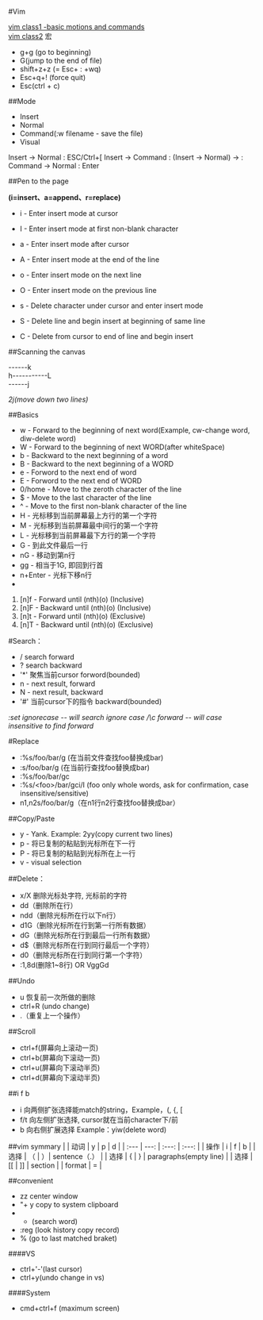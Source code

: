 #Vim

[vim class1 -basic motions and commands](https://www.youtube.com/watch?v=Nim4_f5QUxA)    
[vim class2](https://www.youtube.com/watch?v=2pqipq-UEwQ)
宏

- g+g (go to beginning)    
- G(jump to the end of file)
- shift+z+z (= Esc+ : +wq)
- Esc+q+! (force quit)
- Esc(ctrl + c)

##Mode
- Insert
- Normal
- Command(:w filename - save the file)
- Visual

Insert -> Normal : ESC/Ctrl+[
Insert -> Command : (Insert -> Normal) -> :
Command -> Normal : Enter

##Pen to the page 

**(i=insert、a=append、r=replace)**
   
- i - Enter insert mode at cursor
- I - Enter insert mode at first non-blank character
- a - Enter insert mode after cursor
- A - Enter insert mode at the end of the line

- o - Enter insert mode on the next line
- O - Enter insert mode on the previous line


- s - Delete character under cursor and enter insert mode
- S - Delete line and begin insert at beginning of same line


- C - Delete from cursor to end of line and begin insert

##Scanning the canvas

------k    
h-----------L   
------j

*2j(move down two lines)*

##Basics
- w - Forward to the beginning of next word(Example, cw-change word, diw-delete word)
- W - Forward to the beginning of next WORD(after whiteSpace)
- b - Backward to the next beginning of a word
- B - Backward to the next beginning of a WORD
- e - Forword to the next end of word
- E - Forword to the next end of WORD
- 0/home - Move to the zeroth character of the line
- $ - Move to the last character of the line
- ^ - Move to the first non-blank character of the line
- H - 光标移到当前屏幕最上方行的第一个字符
- M - 光标移到当前屏幕最中间行的第一个字符
- L - 光标移到当前屏幕最下方行的第一个字符
- G - 到此文件最后一行
- nG - 移动到第n行
- gg - 相当于1G, 即回到行首
- n+Enter - 光标下移n行
- 

1. [n]f<o> - Forward until (nth)(o) (Inclusive)
2. [n]F<o> - Backward until (nth)(o) (Inclusive)
3. [n]t<o> - Forward until (nth)(o) (Exclusive)
4. [n]T<o> - Backward until (nth)(o) (Exclusive)

#Search：
- / search forward
- ? search backward
- '*' 聚焦当前cursor forword(bounded)
- n - next result, forward
- N - next result, backward
- '#' 当前cursor下的指令 backward(bounded)

*:set ignorecase -- will search ignore case*
*/\c forward -- will case insensitive to find forward*

#Replace
- :%s/foo/bar/g (在当前文件查找foo替换成bar)
- :s/foo/bar/g (在当前行查找foo替换成bar)
- :%s/foo/bar/gc
- :%s/\<foo\>/bar/gci/I (foo only whole words, ask for confirmation, case insensitive/sensitive)
- n1,n2s/foo/bar/g（在n1行n2行查找foo替换成bar）

##Copy/Paste
- y - Yank. Example: 2yy(copy current two lines)
- p - 将已复制的粘贴到光标所在下一行
- P - 将已复制的粘贴到光标所在上一行
- v - visual selection

##Delete：
- x/X 删除光标处字符, 光标前的字符
- dd（删除所在行） 
- ndd（删除光标所在行以下n行）
- d1G（删除光标所在行到第一行所有数据）
- dG（删除光标所在行到最后一行所有数据）
- d$（删除光标所在行到同行最后一个字符）
- d0（删除光标所在行到同行第一个字符）
- :1,8d(删除1~8行) OR VggGd

##Undo
- u 恢复前一次所做的删除
- ctrl+R (undo change)
- .（重复上一个操作）

##Scroll
- ctrl+f(屏幕向上滚动一页)
- ctrl+b(屏幕向下滚动一页)
- ctrl+u(屏幕向下滚动半页)
- ctrl+d(屏幕向下滚动半页)

##i f b
- i 向两侧扩张选择能match的string，Example，(, {, [
- f/t 向左侧扩张选择, cursor就在当前character下/前
- b 向右侧扩展选择
Example：yiw(delete word)


##vim symmary |
| 动词 | y | p | d |
| :--- | ---: | :---: | :---: |
| 操作 | i | f | b | 
| 选择 | （ | ）| sentence（.） | 
| 选择 | { | } | paragraphs(empty line) |
| 选择 | [[ | ]] | section |
| format | = |

##convenient
- zz center window
- "+ y copy to system clipboard
- * (search word)
- :reg (look history copy record)
- % (go to last matched braket)



####VS
- ctrl+'-'(last cursor)
- ctrl+y(undo change in vs)

####System
- cmd+ctrl+f (maximum screen)








